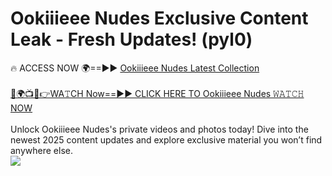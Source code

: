# Ookiiieee Nudes Exclusive Content Leak - Fresh Updates! (pyl0)

🔥 ACCESS NOW 🌍==►► <a href="https://tinyurl.com/2mz8nhtm" rel="nofollow">Ookiiieee Nudes Latest Collection</a>
<br><br>
[🔴🌍📺📱👉WA𝚃CH Now==►► CLICK HERE TO Ookiiieee Nudes 𝚆𝙰𝚃𝙲𝙷 NOW](https://tinyurl.com/2mz8nhtm)
<br><br>
Unlock Ookiiieee Nudes's private videos and photos today! Dive into the newest 2025 content updates and explore exclusive material you won’t find anywhere else.
<br>
<a href="https://tinyurl.com/2mz8nhtm" rel="nofollow" data-target="animated-image.originalLink"><img src="https://camo.githubusercontent.com/8a4f000d20f83aca3bf7ec5f350d767afa0574a8a352519fd8cfa583a6f93a33/68747470733a2f2f692e696d6775722e636f6d2f644a486b345a712e676966" data-canonical-src="https://i.imgur.com/dJHk4Zq.gif" style="max-width: 100%; display: inline-block;" data-target="animated-image.originalImage"></a>
<br>
